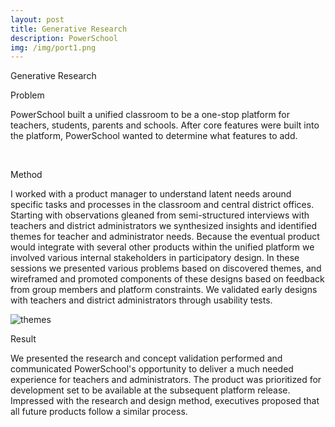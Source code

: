 ```yaml
---
layout: post
title: Generative Research
description: PowerSchool
img: /img/port1.png
---
```


<div class="img_row">
	<img class="col three" src="{{ site.baseurl }}/img/participatory.jpg" alt="" title="Participatory Design"/>
</div>
<div class="col three caption">
	Generative Research
</div>


Problem

PowerSchool built a unified classroom to be a one-stop platform for teachers, students, parents and schools. After core features were built into the platform, PowerSchool wanted to determine what features to add.

<div class="img_row">
	  <img class="col one" src="{{ site.baseurl }}/img/stickies.jpg" alt="" title="affinity diagramming"/>
	  <img class="col two" src="{{ site.baseurl }}/img/card1.png" alt="" title="prototypes"/>
	</div>


Method

I worked with a product manager to understand latent needs around specific tasks and processes in the classroom and central district offices. Starting with observations gleaned from semi-structured interviews with teachers and district administrators we synthesized insights and identified themes for teacher and administrator needs. Because the eventual product would integrate with several other products within the unified platform we involved various internal stakeholders in participatory design. In these sessions we presented various problems based on discovered themes, and wireframed and promoted components of these designs based on feedback from group members and platform constraints. We validated early designs with teachers and district administrators through usability tests. 

<div class="img_row">
	<img class="col three" src="{{ site.baseurl }}/img/theme.png" alt="themes" title="themes"/>
</div>

Result

We presented the research and concept validation performed and communicated PowerSchool's opportunity to deliver a much needed experience for teachers and administrators. The product was prioritized for development set to be available at the subsequent platform release. Impressed with the research and design method, executives proposed that all future products follow a similar process.  

